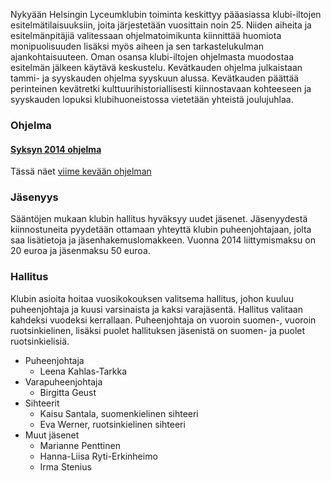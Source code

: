 
Nykyään Helsingin Lyceumklubin toiminta keskittyy pääasiassa klubi-iltojen esitelmätilaisuuksiin, joita järjestetään vuosittain noin 25. Niiden aiheita ja esitelmänpitäjiä valitessaan ohjelmatoimikunta kiinnittää huomiota monipuolisuuden lisäksi myös aiheen ja sen tarkastelukulman ajankohtaisuuteen. Oman osansa klubi-iltojen ohjelmasta muodostaa esitelmän jälkeen käytävä keskustelu. Kevätkauden ohjelma julkaistaan tammi- ja syyskauden ohjelma syyskuun alussa. Kevätkauden päättää perinteinen kevätretki kulttuurihistoriallisesti kiinnostavaan kohteeseen ja syyskauden lopuksi klubihuoneistossa vietetään yhteistä joulujuhlaa.

<h3 id="program">Ohjelma</h3>

#### [Syksyn 2014 ohjelma](/assets/LK_2014_program_fall_fi.pdf)  

Tässä näet [viime kevään ohjelman](/assets/2014_program_spring_fi.pdf)  

<h3 id="membership">Jäsenyys</h3>

Sääntöjen   mukaan klubin hallitus hyväksyy uudet jäsenet. Jäsenyydestä kiinnostuneita pyydetään ottamaan yhteyttä klubin puheenjohtajaan, jolta saa lisätietoja ja jäsenhakemuslomakkeen. Vuonna 2014 liittymismaksu on 20 euroa ja jäsenmaksu 50 euroa.    

<h3 id="administration">Hallitus</h3>

Klubin asioita hoitaa vuosikokouksen valitsema hallitus, johon kuuluu puheenjohtaja ja kuusi varsinaista ja kaksi varajäsentä. Hallitus valitaan kahdeksi vuodeksi kerrallaan. Puheenjohtaja on vuoroin suomen-, vuoroin ruotsinkielinen, lisäksi puolet hallituksen jäsenistä on suomen- ja puolet ruotsinkielisiä.

* Puheenjohtaja 
	* Leena Kahlas-Tarkka   
* Varapuheenjohtaja 
	* Birgitta Geust 
* Sihteerit
	* Kaisu Santala, suomenkielinen sihteeri
	* Eva Werner, ruotsinkielinen sihteeri 
* Muut jäsenet  
	* Marianne Penttinen
    * Hanna-Liisa Ryti-Erkinheimo
	* Irma Stenius
